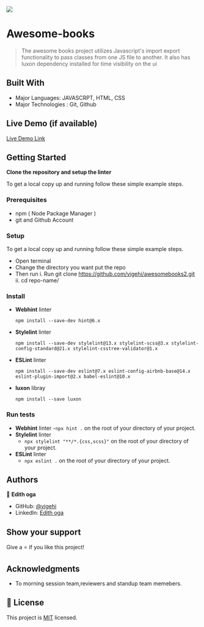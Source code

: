 ![](https://img.shields.io/badge/Microverse-blueviolet)

# Awesome-books

> The awesome books project utilizes Javascript's import export functionality to pass classes from one JS file to another. It also has luxon dependency installed for time visibility on the ui

## Built With

- Major Languages: JAVASCRPT, HTML, CSS
- Major Technologies : Git, Github

## Live Demo (if available)

[Live Demo Link]()


## Getting Started

**Clone the repository and setup the linter**


To get a local copy up and running follow these simple example steps.

### Prerequisites
- npm ( Node Package Manager )
- git and Github Account

### Setup

To get a local copy up and running follow these simple example steps.

- Open terminal
- Change the directory you want put the repo
- Then run
  i. Run git clone https://github.com/vigehi/awesomebooks2.git
  ii. cd repo-name/

### Install

- **Webhint** linter

  `npm install --save-dev hint@6.x`

- **Stylelint** linter

  `npm install --save-dev stylelint@13.x stylelint-scss@3.x stylelint-config-standard@21.x stylelint-csstree-validator@1.x`

- **ESLint** linter

  `npm install --save-dev eslint@7.x eslint-config-airbnb-base@14.x eslint-plugin-import@2.x babel-eslint@10.x`

 - **luxon** libray

    `npm install --save luxon`



### Run tests
- **Webhint** linter -`npx hint .` on the root of your directory of your project.
- **Stylelint** linter
  - `npx stylelint "**/*.{css,scss}"` on the root of your directory of your project.
- **ESLint** linter
  - `npx eslint .` on the root of your directory of your project.


## Authors

👤 **Edith oga**

- GitHub: [@vigehi](https://github.com/vigehi)
- LinkedIn: [Edith oga](https://www.linkedin.com/in/edith-oga-5708801b8/)



## Show your support

Give a ⭐️ if you like this project!

## Acknowledgments

- To morning session team,reviewers and standup team memebers.

## 📝 License

This project is [MIT](./MIT.md) licensed.